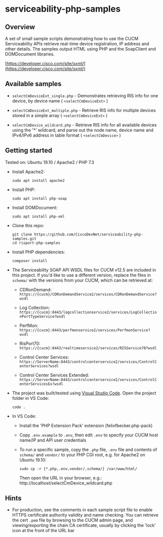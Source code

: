 # serviceability-php-samples

## Overview

A set of small sample scripts demonstrating how to use the CUCM Serviceability APIs retrieve real-time device registration, IP address and other details.  The samples output HTML using PHP and the SoapClient and DOMDocument libraries.

[https://developer.cisco.com/site/sxml/](https://developer.cisco.com/site/sxml/)


## Available samples

* `selectCmDeviceExt_single.php` - Demonstrates retrieving RIS info for one device, by device name ( `<selectCmDeviceExt>` )

* `selectCmDeviceExt_multiple.php` - Retrieve RIS info for multiple devices stored in a simple array ( `<selectCmDeviceExt>` )

* `selectCmDevice_wildcard.php` - Retrieve RIS info for all available devices using the '*' wildcard, and parse out the node name, device name and IPv4/IPv6 address in table format ( `<selectCmDevice>` )

## Getting started

Tested on: Ubuntu 19.10 / Apache2 / PHP 7.3

* Install Apache2:

    ```shell
    sudo apt install apache2
    ```

* Install PHP:

    ```shell
    sudo apt install php-soap
    ```

* Install DOMDocument:

    ```shell
    sudo apt install php-xml
    ```

* Clone this repo:

    ```shell
    git clone https://github.com/CiscoDevNet/serviceability-php-samples.git
    cd risport-php-samples
    ```

* Install PHP dependencies:

    ```shell
    composer install
    ```

* The Serviceability SOAP API WSDL files for CUCM v12.5 are included in this project.  If you'd like to use a different version, replace the files in `schema/` with the versions from your CUCM, which can be retrieved at:

    * CDRonDemand: `https://{cucm}/CDRonDemandService2/services/CDRonDemandService?wsdl`

    * Log Collection: `https://{cucm}:8443/logcollectionservice2/services/LogCollectionPortTypeService?wsdl`

    * PerfMon: `https://{cucm}:8443/perfmonservice2/services/PerfmonService?wsdl`

    * RisPort70: `https://{cucm}:8443/realtimeservice2/services/RISService70?wsdl`

    * Control Center Services: `https://ServerName:8443/controlcenterservice2/services/ControlCenterServices?wsdl`

    * Control Center Services Extended: `https://ServerName:8443/controlcenterservice2/services/ControlCenterServicesEx?wsdl`

* The project was built/tested using [Visual Studio Code](https://code.visualstudio.com/).  Open the project folder in VS Code:

    ```shell
    code .
    ```
  
* In VS Code:

    * Install the 'PHP Extension Pack' extension (felixfbecker.php-pack)

    * Copy `.env.example` to `.env`, then edit `.env` to specify your CUCM host name/IP and API user credentials

    * To run a specific sample, copy the `.php` file, `.env` file and contents of `schema/` and `vendor/` to your PHP CGI root, e.g. for Apache2 on Ubuntu 19.10: 

        ```shell
        sudo cp -r {*.php,.env,vendor/,schema/} /var/www/html/
        ```
        Then open the URL in your browser, e.g.: http://localhost/selectCmDevice_wildcard.php

## Hints

* For production, see the comments in each sample script file to enable HTTPS certificate authority validity and name checking.  You can retrieve the cert `.pem` file by browsing to the CUCM admin page, and viewing/exporting the chain CA certificate, usually by clicking the 'lock' icon at the front of the URL bar